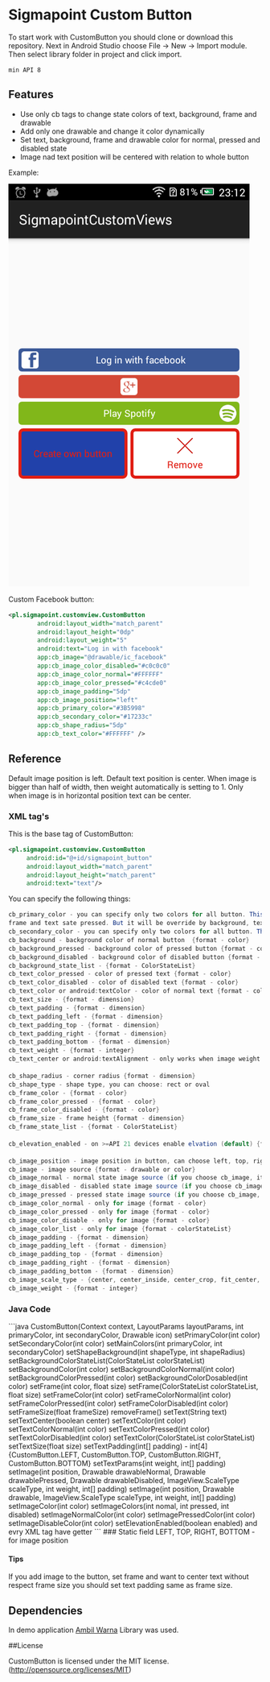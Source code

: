 # Sigmapoint Custom Button

To start work with CustomButton you should clone or download this repository.
Next in Android Studio choose File -> New -> Import module.
Then select library folder in project and click import. </p>
```
min API 8
```

## Features

* Use only cb tags to change state colors of text, background, frame and drawable
* Add only one drawable and change it color dynamically
* Set text, background, frame and drawable color for normal, pressed and disabled state
* Image nad text position will be centered with relation to whole button

Example: 

![](https://github.com/Sigmapoint/pl.sigmapoint.view.CustomButton/blob/develop/resources/screen.png)

Custom Facebook button:
```xml
<pl.sigmapoint.customview.CustomButton
        android:layout_width="match_parent"
        android:layout_height="0dp"
        android:layout_weight="5"
        android:text="Log in with facebook"
        app:cb_image="@drawable/ic_facebook"
        app:cb_image_color_disabled="#c0c0c0"
        app:cb_image_color_normal="#FFFFFF"
        app:cb_image_color_pressed="#c4cde0"
        app:cb_image_padding="5dp"
        app:cb_image_position="left"
        app:cb_primary_color="#3B5998"
        app:cb_secondary_color="#17233c"
        app:cb_shape_radius="5dp"
        app:cb_text_color="#FFFFFF" />
```

## Reference 
Default image position is left. Default text position is center.
When image is bigger than half of width, then weight automatically is setting to 1.
Only when image is in horizontal position text can be center. 
### XML tag's

This is the base tag of CustomButton:
```xml
<pl.sigmapoint.customview.CustomButton
     android:id="@+id/sigmapoint_button"
     android:layout_width="match_parent"
     android:layout_height="match_parent"
     android:text="text"/>
```
You can specify the following things: 
```java
cb_primary_color - you can specify only two colors for all button. This color was set to bacground state normal,
frame and text sate pressed. But it will be override by background, text, frame color. {format - color}
cb_secondary_color - you can specify only two colors for all button. This color was set to bacground state pressed, frame and text state normal. But it will be override by background, text, frame color. {format - color}
cb_background - background color of normal button  {format - color}
cb_background_pressed - background color of pressed button {format - color}
cb_background_disabled - background color of disabled button {format - color}
cb_background_state_list - {format - ColorStateList}
cb_text_color_pressed - color of pressed text {format - color} 
cb_text_color_disabled - color of disabled text {format - color} 
cb_text_color or android:textColor - color of normal text {format - color}
cb_text_size - {format - dimension} 
cb_text_padding - {format - dimension} 
cb_text_padding_left - {format - dimension} 
cb_text_padding_top - {format - dimension} 
cb_text_padding_right - {format - dimension} 
cb_text_padding_bottom - {format - dimension} 
cb_text_weight - {format - integer}
cb_text_center or android:textAlignment - only works when image weight doesn't specify. Center text in button. {format - boolean or only "center" value} 

cb_shape_radius - corner radius {format - dimension}
cb_shape_type - shape type, you can choose: rect or oval 
cb_frame_color - {format - color}
cb_frame_color_pressed - {format - color}
cb_frame_color_disabled - {format - color}
cb_frame_size - frame height {format - dimension}
cb_frame_state_list - {format - ColorStateList}

cb_elevation_enabled - on >=API 21 devices enable elvation (default) {format - boolean}

cb_image_position - image position in button, can choose left, top, right, bottom 
cb_image - image source {format - drawable or color}
cb_image_normal - normal state image source (if you choose cb_image, it will be override) {format - drawable or color}
cb_image_disabled - disabled state image source (if you choose cb_image, it will be override) {format - drawable or color} 
cb_image_pressed - pressed state image source (if you choose cb_image, it will be override) {format - drawable or color} 
cb_image_color_normal - only for image {format - color}
cb_image_color_pressed - only for image {format - color}
cb_image_color_disable - only for image {format - color}
cb_image_color_list - only for image {format - colorStateList}
cb_image_padding - {format - dimension}
cb_image_padding_left - {format - dimension}
cb_image_padding_top - {format - dimension}
cb_image_padding_right - {format - dimension} 
cb_image_padding_bottom - {format - dimension}
cb_image_scale_type - {center, center_inside, center_crop, fit_center, fit_start, fit_end, fit_xy}
cb_image_weight - {format - integer}
```
<h3> Java Code </h3>
```java
CustomButton(Context context, LayoutParams layoutParams, int primaryColor, int secondaryColor, Drawable icon)
setPrimaryColor(int color)
setSecondaryColor(int color)
setMainColors(int primaryColor, int secondaryColor)
setShapeBackground(int shapeType, int shapeRadius)
setBackgroundColorStateList(ColorStateList colorStateList)
setBackgroundColor(int color)
setBackgroundColorNormal(int color)
setBackgroundColorPressed(int color)
setBackgroundColorDosabled(int color)
setFrame(int color, float size)
setFrame(ColorStateList colorStateList, float size)
setFrameColor(int color)
setFrameColorNormal(int color)
setFrameColorPressed(int color)
setFrameColorDisabled(int color)
setFrameSize(float frameSize)
removeFrame() 
setText(String text)
setTextCenter(boolean center)
setTextColor(int color)
setTextColorNormal(int color)
setTextColorPressed(int color)
setTextColorDisabled(int color)
setTextColor(ColorStateList colorStateList)
setTextSize(float size)
setTextPadding(int[] padding) - int[4]{CustomButton.LEFT, CustomButton.TOP, CustomButton.RIGHT, CustomButton.BOTTOM}
setTextParams(int weight, int[] padding)
setImage(int position, Drawable drawableNormal, Drawable drawablePressed, Drawable drawableDisabled, ImageView.ScaleType scaleType, int weight, int[] padding)
setImage(int position, Drawable drawable, ImageView.ScaleType scaleType, int weight, int[] padding)
setImageColor(int color)
setImageColors(int nomal, int pressed, int disabled)
setImageNormalColor(int color)
setImagePressedColor(int color)
setImageDisableColor(int color)
setElevationEnabled(boolean enabled) 
and evry XML tag have getter
```
### Static field
LEFT, TOP, RIGHT, BOTTOM - for image position 

#### Tips 
If you add image to the button, set frame and want to center text without respect frame size you should set text padding same as frame size.

## Dependencies
In demo application  [Ambil Warna](https://github.com/yukuku/ambilwarna) Library was used.

##License

CustomButton is licensed under the MIT license. (http://opensource.org/licenses/MIT)
